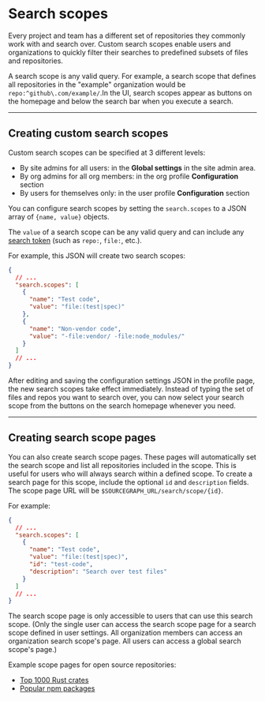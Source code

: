 # Search scopes

Every project and team has a different set of repositories they commonly work with and search over. Custom search scopes enable users and organizations to quickly filter their searches to predefined subsets of files and repositories.

A search scope is any valid query. For example, a search scope that defines all repositories in the "example" organization would be `repo:^github\.com/example/`.In the UI, search scopes appear as buttons on the homepage and below the search bar when you execute a search.

---

## Creating custom search scopes

Custom search scopes can be specified at 3 different levels:

- By site admins for all users: in the **Global settings** in the site admin area.
- By org admins for all org members: in the org profile **Configuration** section
- By users for themselves only: in the user profile **Configuration** section

You can configure search scopes by setting the `search.scopes` to a JSON array of `{name, value}` objects.

The `value` of a search scope can be any valid query and can include any [search token](/user/search#tokens-all-searches) (such as `repo:`, `file:`, etc.).

For example, this JSON will create two search scopes:

```json
{
  // ...
  "search.scopes": [
    {
      "name": "Test code",
      "value": "file:(test|spec)"
    },
    {
      "name": "Non-vendor code",
      "value": "-file:vendor/ -file:node_modules/"
    }
  ]
  // ...
}
```

After editing and saving the configuration settings JSON in the profile page, the new search scopes take effect immediately. Instead of typing the set of files and repos you want to search over, you can now select your search scope from the buttons on the search homepage whenever you need.

---

## Creating search scope pages

You can also create search scope pages. These pages will automatically set the search scope and list all repositories included in the scope. This is useful for users who will always search within a defined scope. To create a search page for this scope, include the optional `id` and `description` fields. The scope page URL will be `$SOURCEGRAPH_URL/search/scope/{id}`.

For example:

```json
{
  // ...
  "search.scopes": [
    {
      "name": "Test code",
      "value": "file:(test|spec)",
      "id": "test-code",
      "description": "Search over test files"
    }
  ]
  // ...
}
```

The search scope page is only accessible to users that can use this search scope. (Only the single user can access the search scope page for a search scope defined in user settings. All organization members can access an organization search scope's page. All users can access a global search scope's page.)

Example scope pages for open source repositories:

- [Top 1000 Rust crates](https://sourcegraph.com/search/scope/crates)
- [Popular npm packages](https://sourcegraph.com/search/scope/npm)
